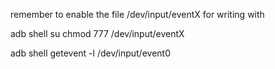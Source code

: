 remember to enable the file /dev/input/eventX for writing with 

adb shell
su
chmod 777 /dev/input/eventX

adb shell getevent -l /dev/input/event0
